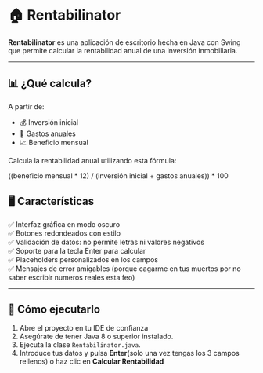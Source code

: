 # 🏠 Rentabilinator

**Rentabilinator** es una aplicación de escritorio hecha en Java con Swing que permite calcular la rentabilidad anual de una inversión inmobiliaria.

---

## 📊 ¿Qué calcula?

A partir de:
- 💰 Inversión inicial
- 💸 Gastos anuales
- 📈 Beneficio mensual

Calcula la rentabilidad anual utilizando esta fórmula:

((beneficio mensual * 12) / (inversión inicial + gastos anuales)) * 100


## 🖥️ Características

✅ Interfaz gráfica en modo oscuro  
✅ Botones redondeados con estilo  
✅ Validación de datos: no permite letras ni valores negativos  
✅ Soporte para la tecla Enter para calcular  
✅ Placeholders personalizados en los campos  
✅ Mensajes de error amigables (porque cagarme en tus muertos por no saber escribir numeros reales esta feo)

---

## 🚀 Cómo ejecutarlo

1. Abre el proyecto en tu IDE de confianza
2. Asegúrate de tener Java 8 o superior instalado.
3. Ejecuta la clase `Rentabilinator.java`.
4. Introduce tus datos y pulsa **Enter**(solo una vez tengas los 3 campos rellenos) o haz clic en **Calcular Rentabilidad**

